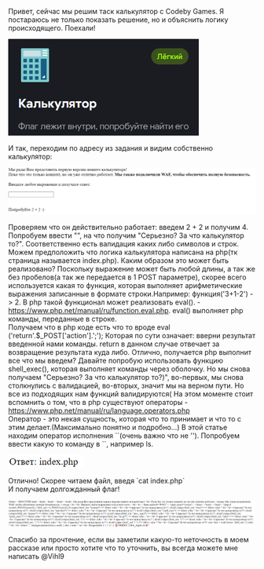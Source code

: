 Привет, сейчас мы решим таск калькулятор с Codeby Games.
Я постараюсь не только показать решение, но и объяснить логику происходящего.
Поехали!

![alt text](start.png)

И так, переходим по адресу из задания и видим собственно калькулятор:

![alt text](calculate.png)

Проверяем что он действительно работает: введем 2 + 2 и получим 4. 
Попробуем ввести "<script>alert('123')</script>", на что получим "Серьезно? За что калькулятор то?". 
Соответственно есть валидация каких либо символов и строк. 
Можем предположить что логика калькулятора написана на php(тк страница называется index.php). 
Каким образом это может быть реализовано? 
Поскольку выражение может быть любой длины, а так же без пробелов(а так же передается в 1 POST параметре), скорее всего используется какая то функция, которая выполняет арифметические выражения записанные в формате строки.Например: функция('3+1-2') -> 2. 
В php такой функционал может реализовать eval(). - https://www.php.net/manual/ru/function.eval.php. 
eval() выполняет php команды, переданные в строке.  
Получаем что в php коде есть что то вроде eval ('return'.$_POST['action'].';'); 
Которая по сути означает: вверни результат введенной нами команды. return в данном случае отвечает за возвращение результата куда либо.
Отлично, получается php выполнит все что мы введем? 
Давайте попробую использовать функцию shell_exec(), которая выполняет команды через оболочку. 
Но мы снова получаем "Серьезно? За что калькулятор то?)", во-первых, мы снова столкнулись с валидацией, во-вторых, значит мы на верном пути. 
Но все из подходящих нам функций валидируются( На этом моменте стоит вспомнить о том, что в php существуют операторы - https://www.php.net/manual/ru/language.operators.php  
Оператор - это некая сущность, которая что то принимает и что то с этим делает.(Максимально понятно и подробно...) 
В этой статье находим оператор исполнения \`\`(очень важно что не ''). 
Попробуем ввести какую то команду в \`\`, например ls. 

![alt text](ls.png)

Отлично! Скорее читаем файл, введя \`cat index.php\`  
И получаем долгожданный флаг!

![alt text](flag.png)

Спасибо за прочтение, если вы заметили какую-то неточность в моем рассказе или просто хотите что то уточнить, вы всегда можете мне написать @Vihl9 
